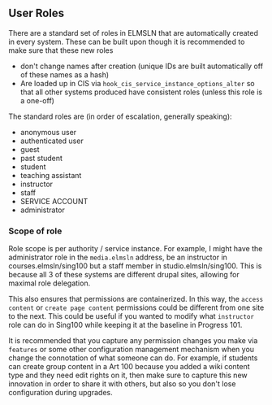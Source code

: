## User Roles
There are a standard set of roles in ELMSLN that are automatically created in every system. These can be built upon though it is recommended to make sure that these new roles
- don't change names after creation (unique IDs are built automatically off of these names as a hash)
- Are loaded up in CIS via `hook_cis_service_instance_options_alter` so that all other systems produced have consistent roles (unless this role is a one-off)

The standard roles are (in order of escalation, generally speaking):
- anonymous user
- authenticated user
- guest
- past student
- student
- teaching assistant
- instructor
- staff
- SERVICE ACCOUNT
- administrator


### Scope of role
Role scope is per authority / service instance. For example, I might have the administrator role in the `media.elmsln` address, be an instructor in courses.elmsln/sing100 but a staff member in studio.elmsln/sing100. This is because all 3 of these systems are different drupal sites, allowing for maximal role delegation.

This also ensures that permissions are containerized. In this way, the `access content` or `create page content` permissions could be different from one site to the next. This could be useful if you wanted to modify what `instructor` role can do in Sing100 while keeping it at the baseline in Progress 101.

It is recommended that you capture any permission changes you make via `features` or some other configuration management mechanism when you change the connotation of what someone can do. For example, if students can create group content in a Art 100 because you added a wiki content type and they need edit rights on it, then make sure to capture this new innovation in order to share it with others, but also so you don't lose configuration during upgrades.
